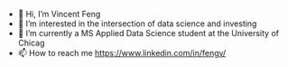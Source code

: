 - 👋 Hi, I’m Vincent Feng
- 👀 I’m interested in the intersection of data science and investing 
- 🌱 I’m currently a MS Applied Data Science student at the University of Chicag
- 📫 How to reach me https://www.linkedin.com/in/fengv/

<!---
vfeng6704/vfeng6704 is a ✨ special ✨ repository because its `README.md` (this file) appears on your GitHub profile.
You can click the Preview link to take a look at your changes.
--->
